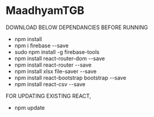 # MaadhyamTGB

DOWNLOAD BELOW DEPENDANCIES BEFORE RUNNING

- npm install
- npm i firebase --save
- sudo npm install -g firebase-tools 
- npm install react-router-dom --save
- npm install react-router --save
- npm install xlsx file-saver --save   
- npm install react-bootstrap bootstrap --save
- npm install react-csv --save  

FOR UPDATING EXISTING REACT,

- npm update
